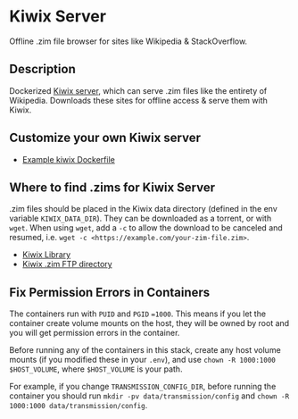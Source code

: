 # Kiwix Server

Offline .zim file browser for sites like Wikipedia & StackOverflow.

## Description

Dockerized [Kiwix server](https://github.com/kiwix/kiwix-tools), which can serve .zim files like the entirety of Wikipedia. Downloads these sites for offline access & serve them with Kiwix.

## Customize your own Kiwix server

- [Example kiwix Dockerfile](https://github.com/kiwix/kiwix-tools/blob/main/docker/server/Dockerfile)

## Where to find .zims for Kiwix Server

.zim files should be placed in the Kiwix data directory (defined in the env variable `KIWIX_DATA_DIR`). They can be downloaded as a torrent, or with `wget`. When using `wget`, add a `-c` to allow the download to be canceled and resumed, i.e. `wget -c <https://example.com/your-zim-file.zim>`.

- [Kiwix Library](https://library.kiwix.org/)
- [Kiwix .zim FTP directory](https://download.kiwix.org/zim/)

## Fix Permission Errors in Containers

The containers run with `PUID` and `PGID` `=1000`. This means if you let the container create volume mounts on the host, they will be owned by root and you will get permission errors in the container.

Before running any of the containers in this stack, create any host volume mounts (if you modified these in your `.env`), and use `chown -R 1000:1000 $HOST_VOLUME`, where `$HOST_VOLUME` is your path.

For example, if you change `TRANSMISSION_CONFIG_DIR`, before running the container you should run `mkdir -pv data/transmission/config` and `chown -R 1000:1000 data/transmission/config`.
